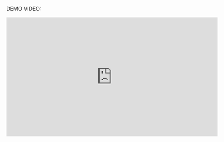 

DEMO VIDEO:

<iframe width="560" height="315" src="https://www.youtube.com/embed/lbPd23fpKEE" frameborder="0" allowfullscreen></iframe>